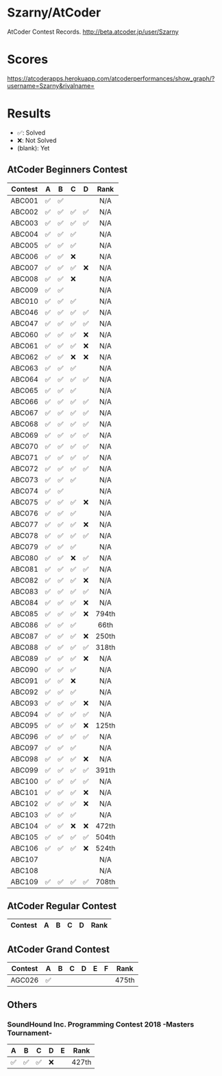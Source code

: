 # Szarny/AtCoder

AtCoder Contest Records.
http://beta.atcoder.jp/user/Szarny  

# Scores
https://atcoderapps.herokuapp.com/atcoderperformances/show_graph/?username=Szarny&rivalname=

# Results

- ✅:      Solved
- ❌:      Not Solved
- (blank): Yet

## AtCoder Beginners Contest

| Contest | A | B | C | D | Rank |
|:---------:|:----:|:----:|:----:|:----:|:----:|
|  ABC001  |✅|✅|||N/A|
|  ABC002  |✅|✅|✅|✅|N/A|
|  ABC003  |✅|✅|✅|✅|N/A|
|  ABC004  |✅|✅|✅||N/A|
|  ABC005  |✅|✅|✅||N/A|
|  ABC006  |✅|✅|❌||N/A|
|  ABC007  |✅|✅|✅|❌|N/A|
|  ABC008  |✅|✅|❌||N/A|
|  ABC009  |✅|✅|||N/A|A|
|  ABC010  |✅|✅|✅||N/A|
|  ABC046  |✅|✅|✅|✅|N/A|
|  ABC047  |✅|✅|✅|✅|N/A|
|  ABC060  |✅|✅|✅|❌|N/A|
|  ABC061  |✅|✅|✅|❌|N/A|
|  ABC062  |✅|✅|❌|❌|N/A|
|  ABC063  |✅|✅|✅||N/A|
|  ABC064  |✅|✅|✅|✅|N/A|
|  ABC065  |✅|✅|✅||N/A|
|  ABC066  |✅|✅|✅|✅|N/A|
|  ABC067  |✅|✅|✅|✅|N/A|
|  ABC068  |✅|✅|✅|✅|N/A|
|  ABC069  |✅|✅|✅|✅|N/A|
|  ABC070  |✅|✅|✅|✅|N/A|
|  ABC071  |✅|✅|✅|✅|N/A|
|  ABC072  |✅|✅|✅|✅|N/A|
|  ABC073  |✅|✅|✅||N/A|
|  ABC074  |✅|✅|||N/A|
|  ABC075  |✅|✅|✅|❌|N/A|
|  ABC076  |✅|✅|✅||N/A|
|  ABC077  |✅|✅|✅|❌|N/A|
|  ABC078  |✅|✅|✅|✅|N/A|
|  ABC079  |✅|✅|✅||N/A|
|  ABC080  |✅|✅|❌|✅|N/A|
|  ABC081  |✅|✅|✅|✅|N/A|
|  ABC082  |✅|✅|✅|❌|N/A|
|  ABC083  |✅|✅|✅|✅|N/A|
|  ABC084  |✅|✅|✅|❌|N/A|
|  ABC085  |✅|✅|✅|❌|794th|
|  ABC086  |✅|✅|✅||66th|
|  ABC087  |✅|✅|✅|❌|250th|
|  ABC088  |✅|✅|✅|✅|318th|
|  ABC089  |✅|✅|✅|❌|N/A|
|  ABC090  |✅|✅|✅||N/A|
|  ABC091  |✅|✅|❌||N/A|
|  ABC092  |✅|✅|✅||N/A|
|  ABC093  |✅|✅|✅|❌|N/A|
|  ABC094  |✅|✅|✅|✅|N/A|
|  ABC095  |✅|✅|✅|❌|125th|
|  ABC096  |✅|✅|✅|✅|N/A|
|  ABC097  |✅|✅|✅||N/A|
|  ABC098  |✅|✅|✅|❌|N/A|
|  ABC099  |✅|✅|✅|✅|391th|
|  ABC100  |✅|✅|✅|✅|N/A|
|  ABC101  |✅|✅|✅|❌|N/A|
|  ABC102  |✅|✅|✅|❌|N/A|
|  ABC103  |✅|✅|✅||N/A|
|  ABC104  |✅|✅|❌|❌|472th|
|  ABC105  |✅|✅|✅|✅|504th|
|  ABC106  |✅|✅|✅|❌|524th|
|  ABC107  |||||N/A|
|  ABC108  |||||N/A|
|  ABC109  |✅|✅|✅|✅|708th|

## AtCoder Regular Contest

| Contest | A | B | C | D | Rank |
|:---------:|:---:|:---:|:---:|:---:|:---:|

## AtCoder Grand Contest

| Contest | A | B | C | D | E | F | Rank |
|:---------:|:---:|:---:|:---:|:---:|:---:|:---:|:---:|
|  AGC026  |✅||||||475th|

## Others

### SoundHound Inc. Programming Contest 2018 -Masters Tournament-

| A | B | C | D | E | Rank |
|:---:|:---:|:---:|:---:|:---:|:---:|
|✅|✅|✅|❌||427th|
